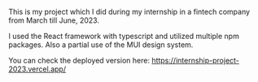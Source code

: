 This is my project which I did during my internship in a fintech company from March till June, 2023.

I used the React framework with typescript and utilized multiple npm packages. Also a partial use of the MUI design system.

You can check the deployed version here: https://internship-project-2023.vercel.app/
